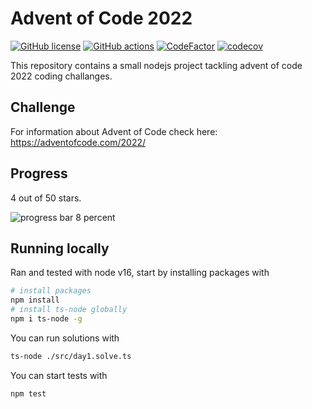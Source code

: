 # Advent of Code 2022

[![GitHub license](https://img.shields.io/badge/license-MIT-blue.svg)](https://github.com/cemusta/aoc-2022/blob/master/LICENSE)
[![GitHub actions](https://github.com/cemusta/aoc-2022/workflows/Node.js%20CI/badge.svg)](https://github.com/cemusta/aoc-2022/actions)
[![CodeFactor](https://www.codefactor.io/repository/github/cemusta/aoc-2022/badge)](https://www.codefactor.io/repository/github/cemusta/aoc-2022)
[![codecov](https://codecov.io/gh/cemusta/aoc-2022/branch/main/graph/badge.svg?token=V84jm3NSEZ)](https://codecov.io/gh/cemusta/aoc-2022)

This repository contains a small nodejs project tackling advent of code 2022 coding challanges.

## Challenge

For information about Advent of Code check here: <https://adventofcode.com/2022/>

## Progress

4 out of 50 stars.

![progress bar 8 percent](https://progress-bar.dev/8)

## Running locally

Ran and tested with node v16, start by installing packages with

```bash
# install packages
npm install
# install ts-node globally
npm i ts-node -g
```

You can run solutions with

```bash
ts-node ./src/day1.solve.ts
```

You can start tests with

```bash
npm test
```
